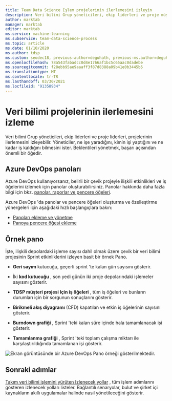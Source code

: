 ```yaml
---
title: Team Data Science Işlem projelerinin ilerlemesini izleyin
description: Veri bilimi Grup yöneticileri, ekip liderleri ve proje müşteri adayları, bir veri bilimi projesinin ilerlemesini takip edebilir.
author: marktab
manager: marktab
editor: marktab
ms.service: machine-learning
ms.subservice: team-data-science-process
ms.topic: article
ms.date: 01/10/2020
ms.author: tdsp
ms.custom: seodec18, previous-author=deguhath, previous-ms.author=deguhath
ms.openlocfilehash: 78a543fabadcc0d4e1766af1bc5c65aac0dadebe
ms.sourcegitcommit: f28ebb95ae9aaaff3f87d8388a09b41e0b3445b5
ms.translationtype: MT
ms.contentlocale: tr-TR
ms.lasthandoff: 03/30/2021
ms.locfileid: "91358934"
---
```

# <a name="track-the-progress-of-data-science-projects"></a>Veri bilimi projelerinin ilerlemesini izleme

Veri bilimi Grup yöneticileri, ekip liderleri ve proje liderleri, projelerinin ilerlemesini izleyebilir.  Yöneticiler, ne işe yaradığını, kimin işi yaptığını ve ne kadar iş kaldığını bilmesini ister.   Beklentileri yönetmek, başarı açısından önemli bir öğedir.

## <a name="azure-devops-dashboards"></a>Azure DevOps panoları

Azure DevOps kullanıyorsanız, belirli bir çevik projeyle ilişkili etkinlikleri ve iş öğelerini izlemek için panolar oluşturabilirsiniz. Panolar hakkında daha fazla bilgi için bkz. [panolar, raporlar ve pencere öğeleri](/azure/devops/report/dashboards/).

Azure DevOps 'da panolar ve pencere öğeleri oluşturma ve özelleştirme yönergeleri için aşağıdaki hızlı başlangıçlara bakın:

- [Panoları ekleme ve yönetme](/azure/devops/report/dashboards/dashboards)
- [Panoya pencere öğesi ekleme](/azure/devops/report/dashboards/add-widget-to-dashboard)

## <a name="example-dashboard"></a>Örnek pano

İşte, ilişkili depolardaki işleme sayısı dahil olmak üzere çevik bir veri bilimi projesinin Sprint etkinliklerini izleyen basit bir örnek Pano. 

- **Geri sayım** kutucuğu, geçerli sprint 'te kalan gün sayısını gösterir. 

- İki **kod kutucuğu** , son yedi günün iki proje depolarındaki işlemeler sayısını gösterir. 

- **TDSP müşteri projesi Için iş öğeleri** , tüm iş öğeleri ve bunların durumları için bir sorgunun sonuçlarını gösterir. 

- **Birikmeli akış diyagramı** (CFD) kapatılan ve etkin iş öğelerinin sayısını gösterir.

- **Burndown grafiği** , Sprint 'teki kalan süre içinde hala tamamlanacak işi gösterir.

- **Tamamlanma grafiği** , Sprint 'teki toplam çalışma miktarı ile karşılaştırıldığında tamamlanan işi gösterir.

![Ekran görüntüsünde bir Azure DevOps Pano örneği gösterilmektedir.](./media/track-progress/dashboard.png)

## <a name="next-steps"></a>Sonraki adımlar

[Takım veri bilimi işlemini yürüten Izlenecek yollar](walkthroughs.md) , tüm işlem adımlarını gösteren izlenecek yolları listeler. Bağlantılı senaryolar, bulut ve şirket içi kaynakların akıllı uygulamalar halinde nasıl yönetileceğini gösterir. 
